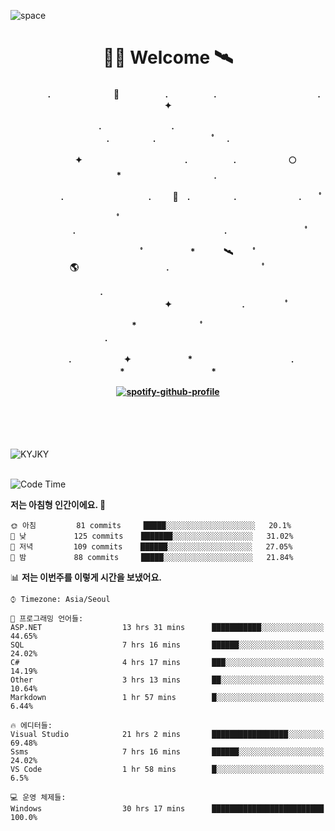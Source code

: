 ![space](https://user-images.githubusercontent.com/93513959/153272999-db6423b1-a80f-4b72-bf4c-7be2c9d6d328.png)



<h1 align="center">👨‍🚀 Welcome  🛰︎</h1>
<h4 align='center'>
<p align="center">　　　　.　　　　　　  　🌠　　　   　. 　　　　　.　　　　　　　　　　　  . 　　　 　       ✦     </p>
<p align="center">.　　　　　　　　.　　  　　　　  　 　　　　　　　　　　　.　　　　　.　　　　   　 ﾟ             　.        </p>
<p align="center">　　　　✦　　　　　  　　　　    　. 　　　　　.　　　　　　🌕　*　　　　　　　　　　  . 　　　 　            </p>
<p align="center">　　  　         　　. 　　　　   　 　　　.     　   　🚀　.　　　　　.　　　   　　　 .             　 ﾟ   </p>
<p align="center">　　ﾟ　　　　　　　　  　　　　   　 　　　　.　　　　　　　　　　　　　　　　　.   　　　            　  　　　ﾟ</p>
<p align="center"> 　　　　　　　ﾟ　　　 　　*　　   🛰︎　 　ﾟ　　　　🌎　　　　　　　　　　.　　　　　　　   　　  ﾟ          　   </p>
<p align="center">.　　　　　　　　　　  　　　　   　 　　　　　　　　　　　　 ✦　　　　　　　　.　   　　             ﾟ　  　　   </p>
<p align="center">　　　*　　　　　　  　ﾟ　　   　 　　　　.　　　　　　　　　　　　　　　　   　　            　  　　            </p>
<p align="center">　　　.　　　　　　✦  　　　　　   *　 　　　　　　　　　　.　　　　　　　*　　　　　   　              　  　*　  </p>

[![spotify-github-profile](https://spotify-github-profile.vercel.app/api/view?uid=316vepr7x7ia45xvcuqyysvtmpfe&cover_image=true&theme=novatorem&bar_color=37bac3&bar_color_cover=false)](https://spotify-github-profile.vercel.app/api/view?uid=316vepr7x7ia45xvcuqyysvtmpfe&redirect=true)

</h4>

<br>
<br>
<br>

<p align="left"><img src="https://github-readme-stats.vercel.app/api/top-langs?username=KYJKY&show_icons=true&locale=en&layout=compact&theme=radical" alt="KYJKY" />
<!--<img src="https://github-readme-stats.vercel.app/api?username=KYJKY&show_icons=true&locale=en&theme=radical" alt="KYJKY" />--> <br><br></p>

<!--START_SECTION:waka-->
![Code Time](http://img.shields.io/badge/Code%20Time-649%20hrs%2021%20mins-blue)

**저는 아침형 인간이에요. 🐤** 

```text
🌞 아침         81 commits     █████░░░░░░░░░░░░░░░░░░░░   20.1% 
🌆 낮　         125 commits    ███████░░░░░░░░░░░░░░░░░░   31.02% 
🌃 저녁         109 commits    ██████░░░░░░░░░░░░░░░░░░░   27.05% 
🌙 밤　         88 commits     █████░░░░░░░░░░░░░░░░░░░░   21.84%

```


📊 **저는 이번주를 이렇게 시간을 보냈어요.** 

```text
⌚︎ Timezone: Asia/Seoul

💬 프로그래밍 언어들: 
ASP.NET                  13 hrs 31 mins      ███████████░░░░░░░░░░░░░░   44.65% 
SQL                      7 hrs 16 mins       ██████░░░░░░░░░░░░░░░░░░░   24.02% 
C#                       4 hrs 17 mins       ███░░░░░░░░░░░░░░░░░░░░░░   14.19% 
Other                    3 hrs 13 mins       ██░░░░░░░░░░░░░░░░░░░░░░░   10.64% 
Markdown                 1 hr 57 mins        █░░░░░░░░░░░░░░░░░░░░░░░░   6.44%

🔥 에디터들: 
Visual Studio            21 hrs 2 mins       █████████████████░░░░░░░░   69.48% 
Ssms                     7 hrs 16 mins       ██████░░░░░░░░░░░░░░░░░░░   24.02% 
VS Code                  1 hr 58 mins        █░░░░░░░░░░░░░░░░░░░░░░░░   6.5%

💻 운영 체제들: 
Windows                  30 hrs 17 mins      █████████████████████████   100.0%

```


<!--END_SECTION:waka-->
